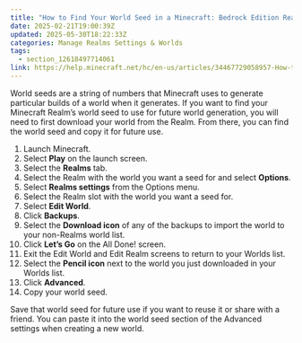 ```yaml
---
title: "How to Find Your World Seed in a Minecraft: Bedrock Edition Realm"
date: 2025-02-21T19:00:39Z
updated: 2025-05-30T18:22:33Z
categories: Manage Realms Settings & Worlds
tags:
  - section_12618497714061
link: https://help.minecraft.net/hc/en-us/articles/34467729058957-How-to-Find-Your-World-Seed-in-a-Minecraft-Bedrock-Edition-Realm
---
```


World seeds are a string of numbers that Minecraft uses to generate particular builds of a world when it generates. If you want to find your Minecraft Realm’s world seed to use for future world generation, you will need to first download your world from the Realm. From there, you can find the world seed and copy it for future use.

1.  Launch Minecraft.
2.  Select **Play** on the launch screen.
3.  Select the **Realms** tab.
4.  Select the Realm with the world you want a seed for and select **Options**.
5.  Select **Realms settings** from the Options menu.
6.  Select the Realm slot with the world you want a seed for.
7.  Select **Edit World**.
8.  Click **Backups**.
9.  Select the **Download icon** of any of the backups to import the world to your non-Realms world list.
10. Click **Let’s Go** on the All Done! screen.
11. Exit the Edit World and Edit Realm screens to return to your Worlds list.
12. Select the **Pencil icon** next to the world you just downloaded in your Worlds list.
13. Click **Advanced**.
14. Copy your world seed.

Save that world seed for future use if you want to reuse it or share with a friend. You can paste it into the world seed section of the Advanced settings when creating a new world.
